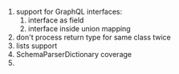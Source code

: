 1. support for GraphQL interfaces:
   1. interface as field
   2. interface inside union mapping
2. don't process return type for same class twice
3. lists support
4. SchemaParserDictionary coverage
5. 
